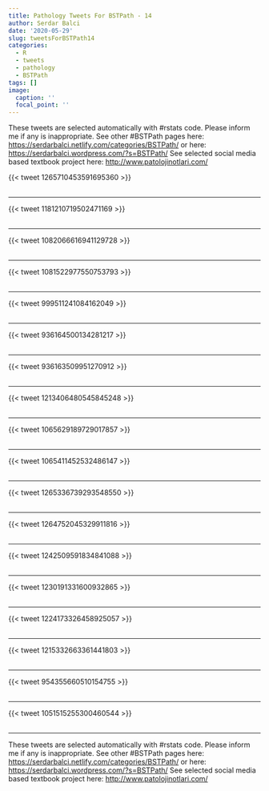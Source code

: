 ```yaml
---
title: Pathology Tweets For BSTPath - 14
author: Serdar Balci
date: '2020-05-29'
slug: tweetsForBSTPath14
categories:
  - R
  - tweets
  - pathology
  - BSTPath
tags: []
image:
  caption: ''
  focal_point: ''
---
```



These tweets are selected automatically with #rstats code. Please inform me if any is inappropriate.
See other #BSTPath pages here: https://serdarbalci.netlify.com/categories/BSTPath/  or here: https://serdarbalci.wordpress.com/?s=BSTPath/ 
See selected social media based textbook project here: http://www.patolojinotlari.com/

{{< tweet 1265710453591695360 >}}
<br>
<br>
<hr>
{{< tweet 1181210719502471169 >}}
<br>
<br>
<hr>
{{< tweet 1082066616941129728 >}}
<br>
<br>
<hr>
{{< tweet 1081522977550753793 >}}
<br>
<br>
<hr>
{{< tweet 999511241084162049 >}}
<br>
<br>
<hr>
{{< tweet 936164500134281217 >}}
<br>
<br>
<hr>
{{< tweet 936163509951270912 >}}
<br>
<br>
<hr>
{{< tweet 1213406480545845248 >}}
<br>
<br>
<hr>
{{< tweet 1065629189729017857 >}}
<br>
<br>
<hr>
{{< tweet 1065411452532486147 >}}
<br>
<br>
<hr>
{{< tweet 1265336739293548550 >}}
<br>
<br>
<hr>
{{< tweet 1264752045329911816 >}}
<br>
<br>
<hr>
{{< tweet 1242509591834841088 >}}
<br>
<br>
<hr>
{{< tweet 1230191331600932865 >}}
<br>
<br>
<hr>
{{< tweet 1224173326458925057 >}}
<br>
<br>
<hr>
{{< tweet 1215332663361441803 >}}
<br>
<br>
<hr>
{{< tweet 954355660510154755 >}}
<br>
<br>
<hr>
{{< tweet 1051515255300460544 >}}
<br>
<br>
<hr>


These tweets are selected automatically with #rstats code. Please inform me if any is inappropriate.
See other #BSTPath pages here: https://serdarbalci.netlify.com/categories/BSTPath/  or here: https://serdarbalci.wordpress.com/?s=BSTPath/ 
See selected social media based textbook project here: http://www.patolojinotlari.com/
